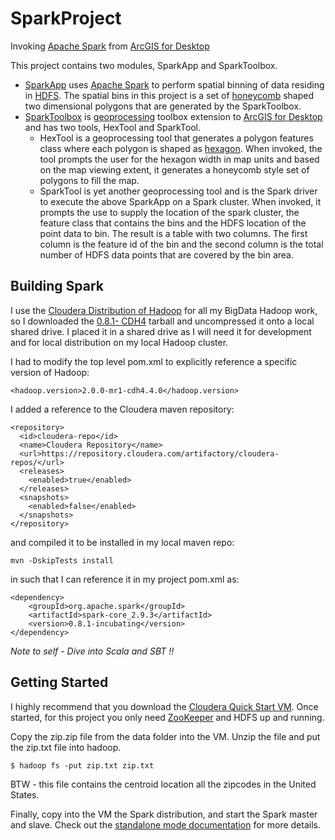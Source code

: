 SparkProject
============

Invoking [Apache Spark](http://spark.incubator.apache.org/) from [ArcGIS for Desktop](http://www.esri.com/software/arcgis/arcgis-for-desktop)

This project contains two modules, SparkApp and SparkToolbox.

* [SparkApp](https://github.com/mraad/SparkProject/tree/master/SparkApp) uses [Apache Spark](http://spark.incubator.apache.org/) to perform spatial binning  of data residing in [HDFS](http://hadoop.apache.org/docs/stable1/hdfs_design.html).  The spatial bins in this project is a set of [honeycomb](http://en.wikipedia.org/wiki/Honeycomb) shaped two dimensional polygons that are generated by the SparkToolbox.
* [SparkToolbox](https://github.com/mraad/SparkProject/tree/master/SparkToolbox) is [geoprocessing](http://help.arcgis.com/en/arcgisdesktop/10.0/help/index.html#/What_is_geoprocessing/002s00000001000000/) toolbox extension to [ArcGIS for Desktop](http://www.esri.com/software/arcgis/arcgis-for-desktop) and has two tools, HexTool and SparkTool.
    * HexTool is a geoprocessing tool that generates a polygon features class where each polygon is shaped as [hexagon](http://en.wikipedia.org/wiki/Hexagon). When invoked, the tool prompts the user for the hexagon width in map units and based on the map viewing extent, it generates a honeycomb style set of polygons to fill the map.
    * SparkTool is yet another geoprocessing tool and is the Spark driver to execute the above SparkApp on a Spark cluster. When invoked, it prompts the use to supply the location of the spark cluster, the feature class that contains the bins and the HDFS location of the point data to bin.  The result is a table with two columns. The first column is the feature id of the bin and the second column is the total number of HDFS data points that are covered by the bin area.
    
## Building Spark
I use the [Cloudera Distribution of Hadoop](http://www.cloudera.com/content/cloudera/en/products-and-services/cdh.html) for all my BigData Hadoop work, so I downloaded the [0.8.1- CDH4](http://spark.incubator.apache.org/downloads.html) tarball and uncompressed it onto a local shared drive. I placed it in a shared drive as I will need it for development and for local distribution on my local Hadoop cluster.

I had to modify the top level pom.xml to explicitly reference a specific version of Hadoop:

```
<hadoop.version>2.0.0-mr1-cdh4.4.0</hadoop.version>
```

I added a reference to the Cloudera maven repository:

```
<repository>
  <id>cloudera-repo</id>
  <name>Cloudera Repository</name>
  <url>https://repository.cloudera.com/artifactory/cloudera-repos/</url>
  <releases>
    <enabled>true</enabled>
  </releases>
  <snapshots>
    <enabled>false</enabled>
  </snapshots>
</repository>
```
and compiled it to be installed in my local maven repo:

```
mvn -DskipTests install
```

in such that I can reference it in my project pom.xml as:

```
<dependency>
    <groupId>org.apache.spark</groupId>
    <artifactId>spark-core_2.9.3</artifactId>
    <version>0.8.1-incubating</version>
</dependency>
```

*Note to self - Dive into Scala and SBT !!*

## Getting Started
I highly recommend that you download the [Cloudera Quick Start VM](http://www.cloudera.com/content/cloudera-content/cloudera-docs/DemoVMs/Cloudera-QuickStart-VM/cloudera_quickstart_vm.html). Once started, for this project you only need [ZooKeeper](http://zookeeper.apache.org/) and HDFS up and running.

Copy the zip.zip file from the data folder into the VM. Unzip the file and put the zip.txt file into hadoop.

```
$ hadoop fs -put zip.txt zip.txt
```

BTW - this file contains the centroid location all the zipcodes in the United States.

Finally, copy into the VM the Spark distribution, and start the Spark master and slave. Check out the [standalone mode documentation](http://spark.incubator.apache.org/docs/latest/spark-standalone.html) for more details.
